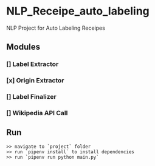 # NLP_Receipe_auto_labeling
NLP Project for Auto Labeling Receipes

## Modules
### [] Label Extractor
### [x] Origin Extractor
### [] Label Finalizer
### [] Wikipedia API Call

## Run
    >> navigate to `project` folder
    >> run `pipenv install` to install dependencies
    >> run `pipenv run python main.py`
